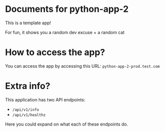 # Documents for python-app-2

This is a template app!

For fun, it shows you a random dev excuse + a random cat

# How to access the app?

You can access the app by accessing this URL: `python-app-2-prod.test.com` 

# Extra info?

This application has two API endpoints:

- `/api/v1/info`
- `/api/v1/healthz`

Here you could expand on what each of these endpoints do.


